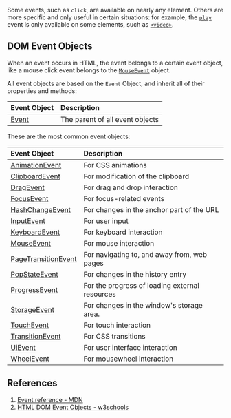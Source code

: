 Some events, such as `click`, are available on nearly any element. Others are more specific and only useful in certain situations: for example, the [`play`](https://developer.mozilla.org/en-US/docs/Web/API/HTMLMediaElement/play_event) event is only available on some elements, such as [`<video>`](https://developer.mozilla.org/en-US/docs/Web/HTML/Element/video).

## DOM Event Objects

When an event occurs in HTML, the event belongs to a certain event object, like a mouse click event belongs to the [`MouseEvent`](https://www.w3schools.com/jsref/obj_mouseevent.asp) object. 

All event objects are based on the `Event` Object, and inherit all of their properties and methods:

| Event Object                                           | Description                     |
| :----------------------------------------------------- | :------------------------------ |
| [Event](https://www.w3schools.com/jsref/obj_event.asp) | The parent of all event objects |

These are the most common event objects:

| Event Object                                                 | Description                                    |
| :----------------------------------------------------------- | :--------------------------------------------- |
| [AnimationEvent](https://www.w3schools.com/jsref/obj_animationevent.asp) | For CSS animations                             |
| [ClipboardEvent](https://www.w3schools.com/jsref/obj_clipboardevent.asp) | For modification of the clipboard              |
| [DragEvent](https://www.w3schools.com/jsref/obj_dragevent.asp) | For drag and drop interaction                  |
| [FocusEvent](https://www.w3schools.com/jsref/obj_focusevent.asp) | For focus-related events                       |
| [HashChangeEvent](https://www.w3schools.com/jsref/obj_hashchangeevent.asp) | For changes in the anchor part of the URL      |
| [InputEvent](https://www.w3schools.com/jsref/obj_inputevent.asp) | For user input                                 |
| [KeyboardEvent](https://www.w3schools.com/jsref/obj_keyboardevent.asp) | For keyboard interaction                       |
| [MouseEvent](https://www.w3schools.com/jsref/obj_mouseevent.asp) | For mouse interaction                          |
| [PageTransitionEvent](https://www.w3schools.com/jsref/obj_pagetransitionevent.asp) | For navigating to, and away from, web pages    |
| [PopStateEvent](https://www.w3schools.com/jsref/obj_popstateevent.asp) | For changes in the history entry               |
| [ProgressEvent](https://www.w3schools.com/jsref/obj_progressevent.asp) | For the progress of loading external resources |
| [StorageEvent](https://www.w3schools.com/jsref/obj_storageevent.asp) | For changes in the window's storage area.      |
| [TouchEvent](https://www.w3schools.com/jsref/obj_touchevent.asp) | For touch interaction                          |
| [TransitionEvent](https://www.w3schools.com/jsref/obj_transitionevent.asp) | For CSS transitions                            |
| [UiEvent](https://www.w3schools.com/jsref/obj_uievent.asp)   | For user interface interaction                 |
| [WheelEvent](https://www.w3schools.com/jsref/obj_wheelevent.asp) | For mousewheel interaction                     |

## References

1. [Event reference - MDN](https://developer.mozilla.org/en-US/docs/Web/Events)
1. [HTML DOM Event Objects - w3schools](https://www.w3schools.com/jsref/obj_events.asp)